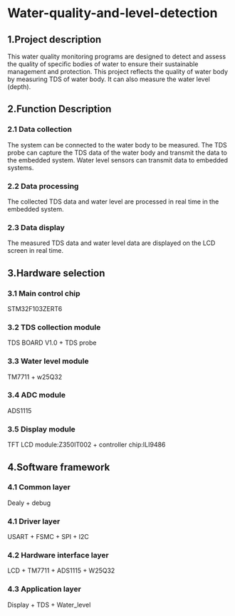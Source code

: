 # Water-quality-and-level-detection
## 1.Project description
  This water quality monitoring programs are designed to detect and assess the quality of specific bodies of water to ensure their sustainable management and protection. This project reflects the quality of water body by measuring TDS of water body. It can also measure the water level (depth).
## 2.Function Description
### 2.1 Data collection
  The system can be connected to the water body to be measured.
  The TDS probe can capture the TDS data of the water body and transmit the data to the embedded system.
  Water level sensors can transmit data to embedded systems.
### 2.2 Data processing
  The collected TDS data and water level are processed in real time in the embedded system.
### 2.3 Data display
  The measured TDS data and water level data are displayed on the LCD screen in real time.
## 3.Hardware selection
### 3.1 Main control chip
  STM32F103ZERT6
### 3.2 TDS collection module
  TDS BOARD V1.0 + TDS probe
### 3.3 Water level module
  TM7711 + w25Q32
### 3.4 ADC module
  ADS1115
### 3.5 Display module
  TFT LCD module:Z350IT002 + controller chip:ILI9486
## 4.Software framework
### 4.1 Common layer
  Dealy + debug
### 4.1 Driver layer
  USART + FSMC + SPI + I2C
### 4.2 Hardware interface layer
  LCD + TM7711 + ADS1115 + W25Q32
### 4.3 Application layer
 Display + TDS + Water_level
